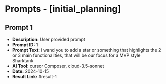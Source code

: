 # Prompts - [initial_planning]

## Prompt 1
* **Description:** User provided prompt
* **Prompt ID:** 1
* **Prompt Text:** i wand you to add a star or something that highlights the 2 or 3 main functionalities, that will be our focus for a MVP style Sharktank
* **AI Tool:** cursor Composer, cloud-3.5-sonnet
* **Date:** 2024-10-15
* **Result Link:** #result-1

